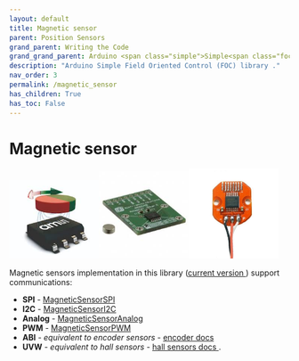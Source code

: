 ```yaml
---
layout: default
title: Magnetic sensor
parent: Position Sensors
grand_parent: Writing the Code
grand_grand_parent: Arduino <span class="simple">Simple<span class="foc">FOC</span>library</span>
description: "Arduino Simple Field Oriented Control (FOC) library ."
nav_order: 3
permalink: /magnetic_sensor
has_children: True
has_toc: False
---
```



# Magnetic sensor 
<div class="width60">
<img src="extras/Images/mag0.jpg" style="width:32%;display:inline"><img src="extras/Images/mag.jpg" style="width:32%;display:inline"><img src="extras/Images/mag2.jpg" style="width:32%;display:inline">
</div>


Magnetic sensors implementation in this library ([current version <i class="fa fa-tag"></i>](https://github.com/simplefoc/Arduino-FOC/releases)) support communications:
- **SPI** - [MagneticSensorSPI](magnetic_sensor_spi)
- **I2C** - [MagneticSensorI2C](magnetic_sensor_i2c)
- **Analog** - [MagneticSensorAnalog](magnetic_sensor_analog)
- **PWM** - [MagneticSensorPWM](magnetic_sensor_pwm)
- **ABI** - *equivalent to encoder sensors* - [encoder docs <i class="fa fa-external-link"></i>](encoder)
- **UVW** - *equivalent to hall sensors* - [hall sensors docs <i class="fa fa-external-link"></i>](hall_sensors).

